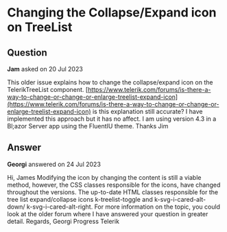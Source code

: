 # Changing the Collapse/Expand icon on TreeList

## Question

**Jam** asked on 20 Jul 2023

This older issue explains how to change the collapse/expand icon on the TelerikTreeList component. [https://www.telerik.com/forums/is-there-a-way-to-change-or-change-or-enlarge-treelist-expand-icon](https://www.telerik.com/forums/is-there-a-way-to-change-or-change-or-enlarge-treelist-expand-icon) is this explanation still accurate? I have implemented this approach but it has no affect. I am using version 4.3 in a Bl;azor Server app using the FluentIU theme. Thanks Jim

## Answer

**Georgi** answered on 24 Jul 2023

Hi, James Modifying the icon by changing the content is still a viable method, however, the CSS classes responsible for the icons, have changed throughout the versions. The up-to-date HTML classes responsible for the tree list expand/collapse icons k-treelist-toggle and k-svg-i-cared-alt-down/ k-svg-i-cared-alt-right. For more information on the topic, you could look at the older forum where I have answered your question in greater detail. Regards, Georgi Progress Telerik
